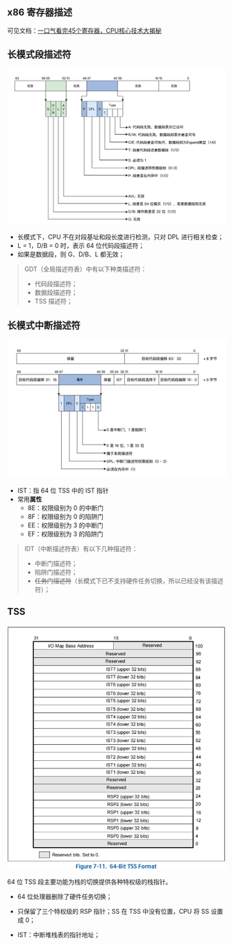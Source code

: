 ## x86 寄存器描述

可见文档：[一口气看完45个寄存器，CPU核心技术大揭秘](https://cloud.tencent.com/developer/article/1744471)



## 长模式段描述符

![gdt](./resources/ia32e_descriptor.webp)

* 长模式下，CPU 不在对段基址和段长度进行检测，只对 DPL 进行相关检查；
* L = 1，D/B = 0 时，表示 64 位代码段描述符；
* 如果是数据段，则 G、D/B、L 都无效；

> GDT（全局描述符表）中有以下种类描述符：
>
> * 代码段描述符；
> * 数据段描述符；
> * TSS 描述符；

## 长模式中断描述符

<img src="./resources/ia32e_interrupt_descriptor.webp" alt="长模式中断描述符" style="zoom:50%;" />

* IST：指 64 位 TSS 中的 IST 指针
* 常用**属性**
  * 8E：权限级别为 0 的中断门
  * 8F：权限级别为 0 的陷阱门
  * EE：权限级别为 3 的中断门
  * EF：权限级别为 3 的陷阱门

>  IDT（中断描述符表）有以下几种描述符：
>
> * 中断门描述符；
> * 陷阱门描述符；
> * ~~任务门描述符~~（长模式下已不支持硬件任务切换，所以已经没有该描述符）；

## TSS

<img src="./resources/ia32e_tss_format.png" alt="TSS" style="zoom:70%;" />

64 位 TSS 段主要功能为栈的切换提供各种特权级的栈指针。

* 64 位处理器删除了硬件任务切换；

* 只保留了三个特权级的 RSP 指针；SS 在 TSS 中没有位置，CPU 将 SS 设置成 0；
* IST：中断堆栈表的指针地址；